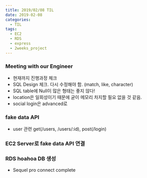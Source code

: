```yaml
---
title: 2019/02/08 TIL
date: 2019-02-08
categories:
  - TIL
tags:
  - EC2
  - RDS
  - express
  - 2weeks_project
---
```


### Meeting with our Engineer

- 현재까지 진행과정 체크
- SQL Design 체크. 다시 수정해야 함. (match, like, character)
- SQL table에 Null이 많은 형태는 좋지 않다!
- location은 일회성이기 때문에 굳이 메모리 차지할 필요 없을 것 같음.
- social login은 advanced로

### fake data API

- user 관련 get(/users, /users/:id), post(/login)

### EC2 Server로 fake data API 연결

### RDS hoahoa DB 생성

- Sequel pro connect complete
